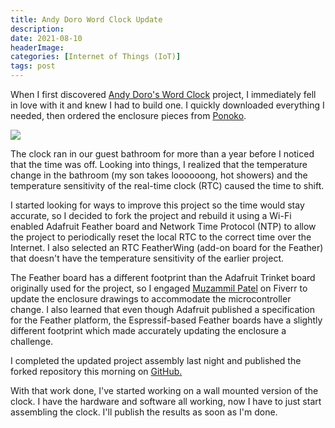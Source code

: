 ```yaml
---
title: Andy Doro Word Clock Update
description: 
date: 2021-08-10
headerImage: 
categories: [Internet of Things (IoT)]
tags: post
---
```


When I first discovered [Andy Doro's Word Clock](https://github.com/andydoro/WordClock-NeoMatrix8x8) project, I immediately fell in love with it and knew I had to build one. I quickly downloaded everything I needed, then ordered the enclosure pieces from [Ponoko](https://www.ponoko.com/).

![](/images/2021/assembled.jpg)

The clock ran in our guest bathroom for more than a year before I noticed that the time was off. Looking into things, I realized that the temperature change in the bathroom (my son takes loooooong, hot showers) and the temperature sensitivity of the real-time clock (RTC) caused the time to shift.

I started looking for ways to improve this project so the time would stay accurate, so I decided to fork the project and rebuild it using a Wi-Fi enabled Adafruit Feather board and Network Time Protocol (NTP) to allow the project to periodically reset the local RTC to the correct time over the Internet. I also selected an RTC FeatherWing (add-on board for the Feather) that doesn't have the temperature sensitivity of the earlier project.

The Feather board has a different footprint than the Adafruit Trinket board originally used for the project, so I engaged [Muzammil Patel](https://www.fiverr.com/muzammil_patel) on Fiverr to update the enclosure drawings to accommodate the microcontroller change. I also learned that even though Adafruit published a specification for the Feather platform, the Espressif-based Feather boards have a slightly different footprint which made accurately updating the enclosure a challenge.

I completed the updated project assembly last night and published the forked repository this morning on [GitHub](https://github.com/johnwargo/world-clock-neomatrix-wifi-desktop)[.](https://github.com/johnwargo/world-clock-neomatrix-wifi-desktop.)

With that work done, I've started working on a wall mounted version of the clock. I have the hardware and software all working, now I have to just start assembling the clock. I'll publish the results as soon as I'm done.